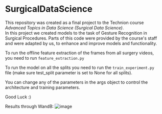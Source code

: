 # SurgicalDataScience

This repository was created as a final project to the Technion course _Advanced Topics in Data Science (Surgical Data Science)_. <BR>
In this project we created models to the task of Gesture Recognition in Surgical Procedures. 
Parts of this code were provided by the course's staff and were adapted by us, to enhance and improve models and functionality.

To run the offline feature extraction of the frames from all surgery videos, you need to run `feature_extraction.py`

To run the model on all the splits you need to run the `train_experiment.py` file (make sure test_split parameter is set to None for all splits).

You can change any of the parameters in the args object to control the architecture and training parameters.

Good Luck :)

Results through WandB:
![image](https://github.com/NaorHaba/SurgicalDataScience/assets/69202720/0dd9efe6-7974-4d7f-a3e2-2171189c2679)
